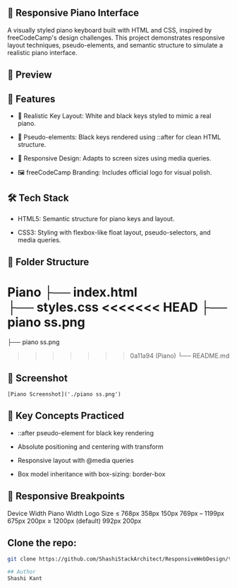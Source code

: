 ## 🎹 Responsive Piano Interface
A visually styled piano keyboard built with HTML and CSS, inspired by freeCodeCamp's design challenges. This project demonstrates responsive layout techniques, pseudo-elements, and semantic structure to simulate a realistic piano interface.


## 📸 Preview

## 🚀 Features
- 🎨 Realistic Key Layout: White and black keys styled to mimic a real piano.

- 🧩 Pseudo-elements: Black keys rendered using ::after for clean HTML structure.

- 📱 Responsive Design: Adapts to screen sizes using media queries.

- 🖼️ freeCodeCamp Branding: Includes official logo for visual polish.


## 🛠️ Tech Stack
- HTML5: Semantic structure for piano keys and layout.

- CSS3: Styling with flexbox-like float layout, pseudo-selectors, and media queries.


## 📁 Folder Structure
Piano
├── index.html       
├── styles.css
<<<<<<< HEAD
├── piano ss.png
=======
├── piano ss.png     
>>>>>>> 0a11a94 (Piano)
└── README.md       

## 📸 Screenshot
`[Piano Screenshot]('./piano ss.png')`


## 🧠 Key Concepts Practiced
- ::after pseudo-element for black key rendering

- Absolute positioning and centering with transform

- Responsive layout with @media queries

- Box model inheritance with box-sizing: border-box


## 📱 Responsive Breakpoints
Device Width           Piano Width	  Logo Size
≤ 768px	               358px	      150px
769px – 1199px         675px	      200px
≥ 1200px (default)     992px          200px

## Clone the repo:
```bash
git clone https://github.com/ShashiStackArchitect/ResponsiveWebDesign/tree/main/Piano 

## Author
Shashi Kant

